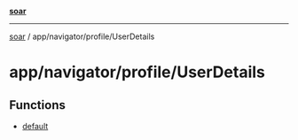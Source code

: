 [**soar**](../../../../README.md)

***

[soar](../../../../modules.md) / app/navigator/profile/UserDetails

# app/navigator/profile/UserDetails

## Functions

- [default](functions/default.md)

